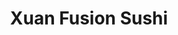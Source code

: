 ---
layout: place
title: "Xuan Fusion Sushi"
permalink: /west-virginia/barboursville/xuan-fusion-sushi.html
stateAbbr: WV
stateName: West Virginia
cityName: Barboursville
place_id: ChIJzf346XcHRogR_3h3WE0ZAZc
photos:
  - name: >-
      places/ChIJzf346XcHRogR_3h3WE0ZAZc/photos/AeeoHcKu8RrxehrK0fgjZMhDQjUcDeQsyHwsWAp6A4NbMy3ftEM-3CpGkxEN2nUulnCknanVlwJM-qsT2Er1OzDwXRahOlgtFhwUXRUVEQhA9DrW3n7NbcWXbHa1KTyke-2ICwk91xzftF5E5BZoZNwrZ_fgZhYZESY1BKH1OPm9gORgMBAZn_-h6UtAfgLszWGh5d2WwAqQiwCyYp9lpos68m239oR4OJFiuPlcf2R6gybNhqHWtZ790Ob-mOl9tP6VgCjx4P6H1x5_E7VBc5T7NYeoIx6ii_-Y1gpDbm5gvxuFwYgKuWPvuZX20yWiobDnolsL_HiEghm9VTcsVELFtzF750ASG3LywdwQrhqGkfhlljx1uqcadmRUUiitwz5KEjK9HxPV5VAQ_4mJisJizflPiTNpvSCi5DDRMeOho1svEQ
    widthPx: 4032
    heightPx: 3024
    authorAttributions:
      - displayName: Andrew Pack
        uri: https://maps.google.com/maps/contrib/115377284215997892160
        photoUri: >-
          https://lh3.googleusercontent.com/a-/ALV-UjVVUANDu9_ZRnm2uojYgY1r2lN11VzrTDTWatN1p_4jzXI5hfeJ8g=s100-p-k-no-mo
    flagContentUri: >-
      https://www.google.com/local/imagery/report/?cb_client=maps_api_places.places_api&image_key=!1e10!2sCIHM0ogKEICAgIDkjv_qDA&hl=en-US
    googleMapsUri: >-
      https://www.google.com/maps/place//data=!3m4!1e2!3m2!1sCIHM0ogKEICAgIDkjv_qDA!2e10!4m2!3m1!1s0x88460777e9f8fdcd:0x9701194d587778ff
  - name: >-
      places/ChIJzf346XcHRogR_3h3WE0ZAZc/photos/AeeoHcIpiDsFlCl7k0XB9LvVOwbjq5n85b3NVs7yOJctmfFmeBEKvyj14IMK0zYqbYmD-1N-9-4wAWlbYOSYNWf7Eau7ZS_cIMYTlRc3REd7iub0mHIQJDkPOHhp2CgN5GC4XvVCKHDameZ0CaivPrEl12K9NxUfeKY4HXclY91k8zBBd7SuVzOvEkePSDEG5h344IMJ7_FQF17IDvxRYcxrM56_-ITc85RgwI4f58j2pypHf8ToIvRcuV0vRxbuYkwPj0-3ayqwdHyTJsEuTuVJywbZsCmwtM2WK_d5oBcxYd31P90iFDY3Qql5Wlv4ElrARAdjJtxmux-AtwuwJ0yD9bCZvp3CHDRA8i8G83_RfAGOJK84IsT-_8YIQOasd0sxY9GrnuNqvng1lJaJ_u5m9bAjqkrCUyhDF_II8YO_JfZY92gG
    widthPx: 4032
    heightPx: 3024
    authorAttributions:
      - displayName: linghsuan wu (linghsuan米)
        uri: https://maps.google.com/maps/contrib/114357839983351044353
        photoUri: >-
          https://lh3.googleusercontent.com/a-/ALV-UjVcNt-yQqA0FfzjapWqRiJ2XCIcfnxg9nQCe45m9WYBSktp7RI=s100-p-k-no-mo
    flagContentUri: >-
      https://www.google.com/local/imagery/report/?cb_client=maps_api_places.places_api&image_key=!1e10!2sCIHM0ogKEICAgIDxn5TrhQE&hl=en-US
    googleMapsUri: >-
      https://www.google.com/maps/place//data=!3m4!1e2!3m2!1sCIHM0ogKEICAgIDxn5TrhQE!2e10!4m2!3m1!1s0x88460777e9f8fdcd:0x9701194d587778ff
  - name: >-
      places/ChIJzf346XcHRogR_3h3WE0ZAZc/photos/AeeoHcIJZZvRLaSRhA-baaPlyYRNZt9NQQOeAISphOWA0A5hfEZD43OoAOmHxIbGc1vfrraLdHHS1LHnSQOYult64HBZgZaH97v_Tg4xhJ-xaJq8mPYE0nkMh4omw0pRZxq5Hsb6z5koeCmv2ms8QvOC0rJ6PhNM-2Chinh-cuJplSriz-4KWDzjGmrtst-jIHmkQXnnWa6YL4ubJ-ynVUTH3ExarI2SnR0J_vXNCW2o0pk7EjkiZIQzekoJ2rHBVcunhoTrZZ5fkLYC_TTtXJM6qsbkWjOVTPZ3V4ealMa14rr5JOeDvcu9fMu5FOLUb1y1oHC2vaZkoHz9LQjij52R7CzztPBiQ_jPSk7jLaC2Qtaigz5Nhfkuzz6J_65WC1mUjAxo8zeG6p14vZJG8ojdEAKEg2DolnobPaH2clgg0cC8AdQ
    widthPx: 3024
    heightPx: 4032
    authorAttributions:
      - displayName: baleigh epperly
        uri: https://maps.google.com/maps/contrib/108879446701332411134
        photoUri: >-
          https://lh3.googleusercontent.com/a/ACg8ocKtCa7gnl59p8bqilad2sYGt_3kSaBXCulVg8HH0QgG8uEL1Q=s100-p-k-no-mo
    flagContentUri: >-
      https://www.google.com/local/imagery/report/?cb_client=maps_api_places.places_api&image_key=!1e10!2sCIHM0ogKEICAgIC2pvXpowE&hl=en-US
    googleMapsUri: >-
      https://www.google.com/maps/place//data=!3m4!1e2!3m2!1sCIHM0ogKEICAgIC2pvXpowE!2e10!4m2!3m1!1s0x88460777e9f8fdcd:0x9701194d587778ff
  - name: >-
      places/ChIJzf346XcHRogR_3h3WE0ZAZc/photos/AeeoHcKhZOmhPRXB9h2XwiXBFWFNS26tf0eja9QBb4dA_GEIQD86pvAVrrU7zF3EIfsErne5UWAlzkwfb1GyPy-fI4OeWJOlz94oJEMUC3PcVG_tF4UkWDCRBPZ1Ymasj79HLCY_ZVdYoBo29PBdQfTQinfnplXmDS8ttQAx7wUqtIq8xAMo68tYNTp7tjC2a_pLl-JKVkKxXVoGVGtNIJhuEtiSo1Xdv_4TPdwByorrwkzUibqpCR3giecd-8KMHntNDCZqHdFddw8nOI2ZiOOewxl0UYKsuxSgaNQYy98I_yXiIXO8mI3XiK0k5nASXyGMrOPQhiislXhbLHqKX_oB2Y2-yLs_jsYgfN-gHV1S1Qh0RTOeKz51wGQymQs2si3LBUirlxQrASPHgET9StMyLJqkOSXJ02NL1J8yTUZ4YL7uQE4
    widthPx: 720
    heightPx: 405
    authorAttributions:
      - displayName: Decidion 2
        uri: https://maps.google.com/maps/contrib/106870533731980790202
        photoUri: >-
          https://lh3.googleusercontent.com/a-/ALV-UjXxfCHSmfj8mUFfIK_NMRfDJLspKqds5tCjesj9vLIuCVZQ6h5HsA=s100-p-k-no-mo
    flagContentUri: >-
      https://www.google.com/local/imagery/report/?cb_client=maps_api_places.places_api&image_key=!1e10!2sCIHM0ogKEICAgIDJh5y71AE&hl=en-US
    googleMapsUri: >-
      https://www.google.com/maps/place//data=!3m4!1e2!3m2!1sCIHM0ogKEICAgIDJh5y71AE!2e10!4m2!3m1!1s0x88460777e9f8fdcd:0x9701194d587778ff
  - name: >-
      places/ChIJzf346XcHRogR_3h3WE0ZAZc/photos/AeeoHcL08mfX3U_LdYlS2P_xJZxrjDQeFlLIcJtGlNewOYbDhIjXhDt4FMXwQsOFZTpNEMNemxVw_6qRj6uvwmWyiy2hzdk4kzFxcVGP7AlLVD2iUb4MkRAUCZqBt3Unojnf6K8WVBfxngg8v-ZvCkbgNPJdFXNdesLrWX5Zr76DYFWwMOMKQbSBAGaHczrFmbTyysU5zrehjjq5cJ_6arf5ZGCo3k-uRxgUI2pPaXIOrDwZ7q8jvkjUDMHHVAKAjI9YoDh8Io1ASpWs0XWAE3UBC--O3sJZd5heN_fRbNPA2y8kha7GFpKK02px4XtL7F732gy_G7xW8js6gBqIWeivUNFao5IW8P8LWVOATZYI686Kiob1XxbCRqicLAoj6lfdCkDJ0B6KSW5bfrkD3bIbxP4t0eoZelVR4CUu9vJKPS1zfg
    widthPx: 4032
    heightPx: 3024
    authorAttributions:
      - displayName: Andrew Pack
        uri: https://maps.google.com/maps/contrib/115377284215997892160
        photoUri: >-
          https://lh3.googleusercontent.com/a-/ALV-UjVVUANDu9_ZRnm2uojYgY1r2lN11VzrTDTWatN1p_4jzXI5hfeJ8g=s100-p-k-no-mo
    flagContentUri: >-
      https://www.google.com/local/imagery/report/?cb_client=maps_api_places.places_api&image_key=!1e10!2sCIHM0ogKEICAgIDkjv_qTA&hl=en-US
    googleMapsUri: >-
      https://www.google.com/maps/place//data=!3m4!1e2!3m2!1sCIHM0ogKEICAgIDkjv_qTA!2e10!4m2!3m1!1s0x88460777e9f8fdcd:0x9701194d587778ff
  - name: >-
      places/ChIJzf346XcHRogR_3h3WE0ZAZc/photos/AeeoHcKuFa3ZbyfIUwWjYbNCMXibMQSy5K2LymyNhEnqqUcB6rxsSpDGQqIlsKkkypKdj84C58YOSwaS-6za1b_UNdJQBf3CuyypkABuHonA2TY0j2_jxIxLzdn_HBZhs2XMnG18STOJBuYknVuQ5BaBJaLNM1BBSZpNkCrZ6gQBK4Z4mZY_QrmMW2txae5Opy6tdK62kdcxyJa01I573uGBl-496xjx0cLcXLlrGenQB11C8qOHsHeHaY-5SfWpcrmtybpo5b_FImuvWGNHMpJH4UNskuafs7zYnGrLDV8BmSFLdBWpupYS6JsND1lYtKXoGrETpFNAYeN3wwJOzkwTnzGPGUiJZYuFSw9MCEoLQrCkRuSrt0W0vSB1tQk3-UXas_21LnhyLNNJYQ1TuCvH3voT5uzs2L9joGP90CsZTJesnmw
    widthPx: 3024
    heightPx: 4032
    authorAttributions:
      - displayName: Andrew Pack
        uri: https://maps.google.com/maps/contrib/115377284215997892160
        photoUri: >-
          https://lh3.googleusercontent.com/a-/ALV-UjVVUANDu9_ZRnm2uojYgY1r2lN11VzrTDTWatN1p_4jzXI5hfeJ8g=s100-p-k-no-mo
    flagContentUri: >-
      https://www.google.com/local/imagery/report/?cb_client=maps_api_places.places_api&image_key=!1e10!2sCIHM0ogKEICAgIDkjv_qzAE&hl=en-US
    googleMapsUri: >-
      https://www.google.com/maps/place//data=!3m4!1e2!3m2!1sCIHM0ogKEICAgIDkjv_qzAE!2e10!4m2!3m1!1s0x88460777e9f8fdcd:0x9701194d587778ff
  - name: >-
      places/ChIJzf346XcHRogR_3h3WE0ZAZc/photos/AeeoHcIRIOVDP4hSfwKAuIR4x9ssnHX8P8SqOWT0xYEb2koL1FHLQ-PZPWtbDIlQYlrBCStDyIeMOGX6SdTsevLMy23shKDn0wRdLS4ZQVKdT6F8cNRSBsgZYr_tmeXv4FcZW5G4FLdv37f1L6JLEwjgTfaFRz-3muTQRtt2OosxpxyK02loZ1F7DrlKGd8MUEYASXkSOnJvIx8UEfpEZU7uZNjt1Urt0Suc5h2FR0veZ1Bvq8eUrEKAG1kB8p_xiaIr1Y8GAq1cBCXK4sqbYBBGrMyH7XAdx0HFMKAnDD-6gNobcXRMz-p30vNBOaSyI9QyIdZmaubWBaU5MVJVUh9GVuqQAkPEL2QCWefBcXOYvSqVGAMJm4WzmZjZoNHLQLV0jIepE366bHpwlsRnZxEC4CWLi42Y6gJhLI7Xr25Zuw5Spw
    widthPx: 3007
    heightPx: 2381
    authorAttributions:
      - displayName: Gabrielle Will
        uri: https://maps.google.com/maps/contrib/114241507012362047193
        photoUri: >-
          https://lh3.googleusercontent.com/a/ACg8ocKvQIveuIZ0KMctvJapwIynUwnxBCjcQ0NEqgd482loRbPucw=s100-p-k-no-mo
    flagContentUri: >-
      https://www.google.com/local/imagery/report/?cb_client=maps_api_places.places_api&image_key=!1e10!2sCIHM0ogKEICAgIDhiNrwLw&hl=en-US
    googleMapsUri: >-
      https://www.google.com/maps/place//data=!3m4!1e2!3m2!1sCIHM0ogKEICAgIDhiNrwLw!2e10!4m2!3m1!1s0x88460777e9f8fdcd:0x9701194d587778ff
  - name: >-
      places/ChIJzf346XcHRogR_3h3WE0ZAZc/photos/AeeoHcKcDHH7xbseWvxyHBr59sCHKfhtvsEgs03B688o_u_59YCG1D2O-CddAd7Lq_ztHwXg2hTwLpsmZMPBrZ2UluQECO9TLXESfIyrmgqfNpWk2s52Rzk7X5EpqKMexjnvhZrAPzQaMsrhqQzctanPBHKiChao3_Bs4nTon-WgiScz1xgZ5Qh0a0emjd3m7G9f93HzjOLBIQqu0LREwAq5Q3AfDO3XZfxbxhUk1i5c7wL5rcGbyhSukNp04Hshga_sIIjq7XyXoUFx9D_zb-8aKpIRbGhUxMQD6m_7sRKqfVhVSoQ-0wCPPaKySkCTLrHGL2GmT-k2mzGXnFFMiHeAPE_H_Pjj65jlKcDL-mHPP6XIyNwXzJucgrpRu3_m1ONBefSFWEa3MRwUph6x-FjMW28f1Y20hbQQBtHvCWgZ5b6RpQ
    widthPx: 3912
    heightPx: 2888
    authorAttributions:
      - displayName: Edson Chen
        uri: https://maps.google.com/maps/contrib/110689192482718167639
        photoUri: >-
          https://lh3.googleusercontent.com/a-/ALV-UjWiQfcZR1uwN0evPX78Hd2xJqTEdpTQ2vuLy8hvvSx-7tnMUvf3=s100-p-k-no-mo
    flagContentUri: >-
      https://www.google.com/local/imagery/report/?cb_client=maps_api_places.places_api&image_key=!1e10!2sCIHM0ogKEICAgIDMip_5bQ&hl=en-US
    googleMapsUri: >-
      https://www.google.com/maps/place//data=!3m4!1e2!3m2!1sCIHM0ogKEICAgIDMip_5bQ!2e10!4m2!3m1!1s0x88460777e9f8fdcd:0x9701194d587778ff
  - name: >-
      places/ChIJzf346XcHRogR_3h3WE0ZAZc/photos/AeeoHcKnn5EEWha7bf7qkTRYnZrwAo7F_OxZ1Kzdey_Zfm52b-9S9ZHJrpp7F8JyFTwnP0m9bleasAwD-iqOboE17nYuLVIsjYhyIfokwXE3SYHTYHw6_PaQoHK8o_8nuvf1QweWUJ97APUmxU8OtIXO0vXkQNzOgrUE6l9YeQdCGmujsexNSXZqfRYgXlv3X_TnNh8fPhdYv0Zv5JvWR7I9-jfuXpoT9SnLhFYQEIHoEesZ0jVxRO5GT5-H8r7_BHjzeH-8eFl08GEuucq-R-pYWcAUaqZnP-gtqddPldJA1ajO-Lu79hlhlBcvcpem_lS-N7Cm27ATJQkYPMJKihhSDm25UArlIVq3Ip4eA_ijSBa0lalKjrUKyYjgoqdeuLys3jwIHHMCT18TJ48GQ65Sbq_3WnMdJKI2TcKVydwZxiDBii0
    widthPx: 3024
    heightPx: 4032
    authorAttributions:
      - displayName: Nick Shangler
        uri: https://maps.google.com/maps/contrib/115767366448838097346
        photoUri: >-
          https://lh3.googleusercontent.com/a/ACg8ocItA0_M4Oa88k7M0qELsaLV-huNpooW_XIjMsUIeRcD7iUcwA=s100-p-k-no-mo
    flagContentUri: >-
      https://www.google.com/local/imagery/report/?cb_client=maps_api_places.places_api&image_key=!1e10!2sCIHM0ogKEICAgIDv9ZjV4gE&hl=en-US
    googleMapsUri: >-
      https://www.google.com/maps/place//data=!3m4!1e2!3m2!1sCIHM0ogKEICAgIDv9ZjV4gE!2e10!4m2!3m1!1s0x88460777e9f8fdcd:0x9701194d587778ff
  - name: >-
      places/ChIJzf346XcHRogR_3h3WE0ZAZc/photos/AeeoHcK8I1wWycGlsEOHOYe3S27oqFPfY-Kpa_tGlCO2R48fGSUuc94cIT22P1PGP0SPVzMjSM0ZUqaT9ekmFPzh238rfu-tNr3Y41N2r8T5hmiOAPJ4_mK39OYmupf0oirVS3H0-uqNMcarcYh2agmGlADDI61T0N4orGP4A1aUgFSUpDymaDwsZ5FRttf5A67XW6t9x-8NjD-Fc_0vXBEx6LBmGdSxzZqUM3aEc-00N74Y7FqQElt39pd6JdgC1Fwvwz23Ma2HawdVTr3ICZBJzrAEQUiqjlZKTNClQwAeV9PheMG0n2eShlg0N_Ay3uOtzo8eOm9gseG4jMz5SGh38bICDx-5aswYM5Vyo-mvwru0VFbOE3NsBY4jj2SX1QS9yJp5Wv4nMohlwCEphb6QqSFDx-02meXvg4CTzlVBIp0TUGvL
    widthPx: 4032
    heightPx: 3024
    authorAttributions:
      - displayName: Todd Cox
        uri: https://maps.google.com/maps/contrib/109135251545140980987
        photoUri: >-
          https://lh3.googleusercontent.com/a-/ALV-UjWooiI4Cnjg7LDf5sCBiJcyw2IMt92H5tH3sGaQu3HOPhafgoup=s100-p-k-no-mo
    flagContentUri: >-
      https://www.google.com/local/imagery/report/?cb_client=maps_api_places.places_api&image_key=!1e10!2sCIHM0ogKEICAgID06-qz3AE&hl=en-US
    googleMapsUri: >-
      https://www.google.com/maps/place//data=!3m4!1e2!3m2!1sCIHM0ogKEICAgID06-qz3AE!2e10!4m2!3m1!1s0x88460777e9f8fdcd:0x9701194d587778ff
address: 6007 US-60 suite 104, Barboursville, WV 25504, USA
street: 6007 US-60 suite 104
city: Barboursville
state: WV
zip: '25504'
country: USA
neighborhood: null
latitude: '38.412860'
longitude: '-82.308950'
accessibility_options:
  wheelchairAccessibleParking: true
  wheelchairAccessibleEntrance: false
  wheelchairAccessibleRestroom: false
  wheelchairAccessibleSeating: false
business_status: OPERATIONAL
name: Xuan Fusion Sushi
google_maps_links:
  directionsUri: >-
    https://www.google.com/maps/dir//''/data=!4m7!4m6!1m1!4e2!1m2!1m1!1s0x88460777e9f8fdcd:0x9701194d587778ff!3e0
  placeUri: https://maps.google.com/?cid=10881005994691229951
  writeAReviewUri: >-
    https://www.google.com/maps/place//data=!4m3!3m2!1s0x88460777e9f8fdcd:0x9701194d587778ff!12e1
  reviewsUri: >-
    https://www.google.com/maps/place//data=!4m4!3m3!1s0x88460777e9f8fdcd:0x9701194d587778ff!9m1!1b1
  photosUri: >-
    https://www.google.com/maps/place//data=!4m3!3m2!1s0x88460777e9f8fdcd:0x9701194d587778ff!10e5
primary_type: Sushi Restaurant
opening_hours:
  regular: null
  current: null
secondary_opening_hours:
  regular:
    weekdayDescriptions: null
    type: null
  current:
    weekdayDescriptions: null
    type: null
phone: (304) 955-5519
price_level: null
price_range: $10 &ndash; $20
rating: '4.6'
rating_count: 150
website: https://xuanfusionsushitogo.com/
description: null
reviews:
  - name: >-
      places/ChIJzf346XcHRogR_3h3WE0ZAZc/reviews/ChZDSUhNMG9nS0VJQ0FnSUR2OVpqVklnEAE
    relativePublishTimeDescription: 3 months ago
    rating: 5
    text:
      text: >-
        Incredibly fresh, delicious, and creative sushi! The noodle dishes and
        seasonal ramen are also excellent! The family that runs the shop is
        always friendly and welcoming. This place is a true gem for our region
        and we come in weekly.
      languageCode: en
    originalText:
      text: >-
        Incredibly fresh, delicious, and creative sushi! The noodle dishes and
        seasonal ramen are also excellent! The family that runs the shop is
        always friendly and welcoming. This place is a true gem for our region
        and we come in weekly.
      languageCode: en
    authorAttribution:
      displayName: Nick Shangler
      uri: https://www.google.com/maps/contrib/115767366448838097346/reviews
      photoUri: >-
        https://lh3.googleusercontent.com/a/ACg8ocItA0_M4Oa88k7M0qELsaLV-huNpooW_XIjMsUIeRcD7iUcwA=s128-c0x00000000-cc-rp-mo
    publishTime: '2024-12-22T17:24:06.633050Z'
    flagContentUri: >-
      https://www.google.com/local/review/rap/report?postId=ChZDSUhNMG9nS0VJQ0FnSUR2OVpqVklnEAE&d=17924085&t=1
    googleMapsUri: >-
      https://www.google.com/maps/reviews/data=!4m6!14m5!1m4!2m3!1sChZDSUhNMG9nS0VJQ0FnSUR2OVpqVklnEAE!2m1!1s0x88460777e9f8fdcd:0x9701194d587778ff
  - name: >-
      places/ChIJzf346XcHRogR_3h3WE0ZAZc/reviews/ChZDSUhNMG9nS0VJQ0FnSURKaDV5NUx3EAE
    relativePublishTimeDescription: a year ago
    rating: 5
    text:
      text: >-
        This place has delicious food and the service was excellent the bubble
        tea was so delicious and the sushi was so good I have the Godzilla roll
        and it was quite filling I actually wanted another one because it just
        tasted so good if you're down this way try this little place out you
        will enjoy it.
      languageCode: en
    originalText:
      text: >-
        This place has delicious food and the service was excellent the bubble
        tea was so delicious and the sushi was so good I have the Godzilla roll
        and it was quite filling I actually wanted another one because it just
        tasted so good if you're down this way try this little place out you
        will enjoy it.
      languageCode: en
    authorAttribution:
      displayName: Decidion 2
      uri: https://www.google.com/maps/contrib/106870533731980790202/reviews
      photoUri: >-
        https://lh3.googleusercontent.com/a-/ALV-UjXxfCHSmfj8mUFfIK_NMRfDJLspKqds5tCjesj9vLIuCVZQ6h5HsA=s128-c0x00000000-cc-rp-mo-ba5
    publishTime: '2023-07-25T00:53:00.120186Z'
    flagContentUri: >-
      https://www.google.com/local/review/rap/report?postId=ChZDSUhNMG9nS0VJQ0FnSURKaDV5NUx3EAE&d=17924085&t=1
    googleMapsUri: >-
      https://www.google.com/maps/reviews/data=!4m6!14m5!1m4!2m3!1sChZDSUhNMG9nS0VJQ0FnSURKaDV5NUx3EAE!2m1!1s0x88460777e9f8fdcd:0x9701194d587778ff
  - name: >-
      places/ChIJzf346XcHRogR_3h3WE0ZAZc/reviews/ChdDSUhNMG9nS0VJQ0FnTUNJXzVPMTF3RRAB
    relativePublishTimeDescription: a week ago
    rating: 5
    text:
      text: >-
        The best sushi anywhere around. Get the red mountain roll, spider roll,
        and yellowtail bomb roll and you won’t regret it!
      languageCode: en
    originalText:
      text: >-
        The best sushi anywhere around. Get the red mountain roll, spider roll,
        and yellowtail bomb roll and you won’t regret it!
      languageCode: en
    authorAttribution:
      displayName: Pete Sizemore
      uri: https://www.google.com/maps/contrib/101339366637441158371/reviews
      photoUri: >-
        https://lh3.googleusercontent.com/a-/ALV-UjXLpl9yarAqVGPsax9WgR1UR8LmKwg-ejAytP5_CXctK7yRteFF=s128-c0x00000000-cc-rp-mo-ba3
    publishTime: '2025-04-06T00:16:46.003261Z'
    flagContentUri: >-
      https://www.google.com/local/review/rap/report?postId=ChdDSUhNMG9nS0VJQ0FnTUNJXzVPMTF3RRAB&d=17924085&t=1
    googleMapsUri: >-
      https://www.google.com/maps/reviews/data=!4m6!14m5!1m4!2m3!1sChdDSUhNMG9nS0VJQ0FnTUNJXzVPMTF3RRAB!2m1!1s0x88460777e9f8fdcd:0x9701194d587778ff
  - name: >-
      places/ChIJzf346XcHRogR_3h3WE0ZAZc/reviews/ChdDSUhNMG9nS0VJQ0FnSUNYMWVQczJ3RRAB
    relativePublishTimeDescription: 5 months ago
    rating: 5
    text:
      text: >-
        Just ordered tonight. Got a really large order. Almost one of every
        specialty roll, salmon and red snapper ala carte, an appetizer. About 16
        different items altogether. Everything was fresh and delicious. My new
        go to sushi place. 🍣 I love all of the rolls with Mango that we tried.
        Not a big Mango fan but it was amazing. Best sushi I have had!
      languageCode: en
    originalText:
      text: >-
        Just ordered tonight. Got a really large order. Almost one of every
        specialty roll, salmon and red snapper ala carte, an appetizer. About 16
        different items altogether. Everything was fresh and delicious. My new
        go to sushi place. 🍣 I love all of the rolls with Mango that we tried.
        Not a big Mango fan but it was amazing. Best sushi I have had!
      languageCode: en
    authorAttribution:
      displayName: Bick Slow
      uri: https://www.google.com/maps/contrib/116361179438279180580/reviews
      photoUri: >-
        https://lh3.googleusercontent.com/a/ACg8ocIo2L2klK9OS7GrpWMbOT19PzlW7EN1raADQi1nQqnKPyuKLA=s128-c0x00000000-cc-rp-mo
    publishTime: '2024-10-19T01:47:48.865450Z'
    flagContentUri: >-
      https://www.google.com/local/review/rap/report?postId=ChdDSUhNMG9nS0VJQ0FnSUNYMWVQczJ3RRAB&d=17924085&t=1
    googleMapsUri: >-
      https://www.google.com/maps/reviews/data=!4m6!14m5!1m4!2m3!1sChdDSUhNMG9nS0VJQ0FnSUNYMWVQczJ3RRAB!2m1!1s0x88460777e9f8fdcd:0x9701194d587778ff
  - name: >-
      places/ChIJzf346XcHRogR_3h3WE0ZAZc/reviews/ChdDSUhNMG9nS0VJQ0FnSURWdTUtam5RRRAB
    relativePublishTimeDescription: a year ago
    rating: 5
    text:
      text: >-
        We love supporting local. There is limited seating and nothing fancy or
        pretentious about the atmosphere. This is a gem for quality sushi. The
        owners' kids are adorable, too.
      languageCode: en
    originalText:
      text: >-
        We love supporting local. There is limited seating and nothing fancy or
        pretentious about the atmosphere. This is a gem for quality sushi. The
        owners' kids are adorable, too.
      languageCode: en
    authorAttribution:
      displayName: Ann Adkins
      uri: https://www.google.com/maps/contrib/109817069940794086182/reviews
      photoUri: >-
        https://lh3.googleusercontent.com/a/ACg8ocL1j4M0p1hind7Wmmt57WkqXHEwLNSZgGWmMWay0i9d8Dry4w=s128-c0x00000000-cc-rp-mo-ba4
    publishTime: '2023-12-17T01:41:01.193995Z'
    flagContentUri: >-
      https://www.google.com/local/review/rap/report?postId=ChdDSUhNMG9nS0VJQ0FnSURWdTUtam5RRRAB&d=17924085&t=1
    googleMapsUri: >-
      https://www.google.com/maps/reviews/data=!4m6!14m5!1m4!2m3!1sChdDSUhNMG9nS0VJQ0FnSURWdTUtam5RRRAB!2m1!1s0x88460777e9f8fdcd:0x9701194d587778ff
parking_options:
  freeParkingLot: true
  freeStreetParking: true
  valetParking: false
payment_options:
  acceptsCreditCards: true
  acceptsDebitCards: true
  acceptsCashOnly: false
  acceptsNfc: true
allow_dogs: null
curbside_pickup: null
delivery: true
dine_in: true
good_for_children: true
good_for_groups: true
good_for_sports: false
live_music: false
menu_for_children: true
outdoor_seating: false
reservable: true
restroom: true
serves_beer: null
serves_breakfast: null
serves_brunch: false
serves_cocktails: null
serves_coffee: null
serves_dinner: true
serves_dessert: null
serves_lunch: true
serves_vegetarian_food: true
serves_wine: null
takeout: true

---